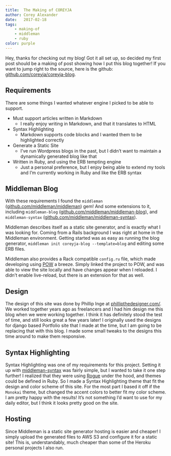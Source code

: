 ```yaml
---
title:  The Making of COREYJA
author: Corey Alexander
date:   2017-02-18
tags:
    - making-of
    - middleman
    - ruby
color: purple
---
```


Hey, thanks for checking out my blog! Got it all set up, so decided my first post should be a making of post showing how I put this blog together! If you want to jump right to the source, here is the github: [github.com/coreyja/coreyja-blog](https://github.com/coreyja/coreyja-blog).

## Requirements

There are some things I wanted whatever engine I picked to be able to support.

- Must support articles written in Markdown
  - I really enjoy writing in Markdown, and that it translates to HTML
- Syntax Highlighting
  - Markdown supports code blocks and I wanted them to be highlighted correctly
- Generate a Static Site
  - I’ve run Wordpress blogs in the past, but I didn’t want to maintain a dynamically generated blog like that
- Written in Ruby, and using the ERB tempting engine
  - Just a personal preference, but I enjoy being able to extend my tools and I’m currently working in Ruby and like the ERB syntax

## Middleman Blog

With these requirements I found the `middleman` ([github.com/middleman/middleman](https://github.com/middleman/middleman)) gem! And some extensions to it, including `middleman-blog` ([github.com/middleman/middleman-blog](https://github.com/middleman/middleman-blog)), and  `middleman-syntax` ([github.com/middleman/middleman-syntax](https://github.com/middleman/middleman-syntax)).

Middleman describes itself as a static site generator, and is exactly what I was looking for. Coming from a Rails background I was right at home in the Middleman environment. Getting started was as easy as running the blog generator, `middleman init coreyja-blog --template=blog` and editing some ERB files.

Middleman also provides a Rack compatible `config.ru` file, which made developing using [POW](http://pow.cx/) a breeze. Simply linked the project to POW, and was able to view the site locally and have changes appear when I reloaded. I didn’t enable live-reload, but there is an extension for that as well.

## Design

The design of this site was done by Phillip Inge at [phillipthedesigner.com/](http://phillipthedesigner.com/). We worked together years ago as freelancers and I had him design me this blog when we were working together. I think it has definitely stood the test of time, and still looks great a few years later! I originally used the designs for django based Portfolio site that I made at the time, but I am going to be replacing that with this blog. I made some small tweaks to the designs this time around to make them responsive.

## Syntax Highlighting

Syntax Highlighting was one of my requirements for this project. Setting it up with [middleman-syntax](https://github.com/middleman/middleman-syntax) was fairly simple, but I wanted to take it one step further! I realized that they were using [Rogue](https://github.com/jneen/rouge) under the hood, and themes could be defined in Ruby. So I made a Syntax Highlighting theme that fit the design and color scheme of this site. For the most part I based it off if the `Monokai` theme, but changed the accent colors to better fit my color scheme. I am pretty happy with the results! It’s not something I’d want to use for my daily editor, but I think it looks pretty good on the site.

## Hosting

Since Middleman is a static site generator hosting is easier and cheaper! I simply upload the generated files to AWS S3 and configure it for a static site! This is, understandably, much cheaper than some of the Heroku personal projects I also run.
